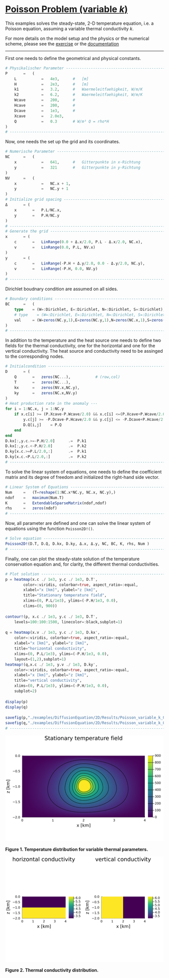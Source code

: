 # [Poisson Problem (variable $k$)](https://github.com/GeoSci-FFM/GeoModBox.jl/blob/main/examples/DiffusionEquation/2D/Poisson_variable_k.jl)

This examples solves the steady-state, 2-D temperature equation, i.e. a Poisson equation, assuming a variable thermal conductivity $k$. 

For more details on the model setup and the physics or the numerical scheme, please see the [exercise](https://github.com/GeoSci-FFM/GeoModBox.jl/blob/main/exercise/04_2D_Diffusion_Stationary.ipynb) or the [documentation](../DiffTwoD.md)

---

First one needs to define the geometrical and physical constants. 

```Julia
# Physikalischer Parameter ---------------------------------------------- #
P       =   (
    L           =   4e3,      #   [m]
    H           =   2e3,      #   [m]
    k1          =   3.2,      #   Waermeleitfaehigkeit, W/m/K
    k2          =   6.2,      #   Waermeleitfaehigkeit, W/m/K
    Wcave       =   200,      #
    Hcave       =   200,      #
    Dcave       =   1e3,      # 
    Xcave       =   2.0e3, 
    Q           =   0.3       # W/m³ Q = rho*H
)
# ----------------------------------------------------------------------- #
```

Now, one needs the set up the grid and its coordinates.

```Julia
# Numerische Parameter -------------------------------------------------- #
NC      =   (
    x           =   641,      #   Gitterpunkte in x-Richtung
    y           =   321       #   Gitterpunkte in y-Richtung
)
NV      =   (
    x           =   NC.x + 1, 
    y           =   NC.y + 1
)
# Initialize grid spacing ----------------------------------------------- #
Δ       = (
    x       =   P.L/NC.x,
    y       =   P.H/NC.y
)
# ----------------------------------------------------------------------- #
# Generate the grid ----------------------------------------------------- #
x       = (
    c       =   LinRange(0.0 + Δ.x/2.0, P.L - Δ.x/2.0, NC.x),
    v       =   LinRange(0.0, P.L, NV.x)
)
y       = (
    c       =   LinRange(-P.H + Δ.y/2.0, 0.0 - Δ.y/2.0, NC.y),
    v       =   LinRange(-P.H, 0.0, NV.y)
)
# ----------------------------------------------------------------------- #
``` 

Dirichlet boudnary condition are assumed on all sides. 

```Julia
# Boundary conditions --------------------------------------------------- #
BC      =   (
    type    = (W=:Dirichlet, E=:Dirichlet, N=:Dirichlet, S=:Dirichlet),
    # type    = (W=:Dirichlet, E=:Dirichlet, N=:Dirichlet, S=:Dirichlet),
    val     = (W=zeros(NC.y,1),E=zeros(NC.y,1),N=zeros(NC.x,1),S=zeros(NC.x,1))
)
# ----------------------------------------------------------------------- #
```

In addition to the temperature and the heat source one needs to define two fields for the thermal conductivity, one for the horizontal and one for the vertical conductivity. The heat source and conductivity need to be assinged to the corresponding nodes. 

```Julia
# Initialcondition ------------------------------------------------------ #
D       = ( 
    Q       =   zeros(NC...),           # (row,col) 
    T       =   zeros(NC...),
    kx      =   zeros(NV.x,NC.y),
    ky      =   zeros(NC.x,NV.y)
)
# Heat production rate in the anomaly ---
for i = 1:NC.x, j = 1:NC.y
    if x.c[i] >= (P.Xcave-P.Wcave/2.0) && x.c[i] <=(P.Xcave+P.Wcave/2.0) && 
        y.c[j] >= -P.Dcave-P.Hcave/2.0 && y.c[j] <= -P.Dcave+P.Hcave/2.0 
        D.Q[i,j]    = P.Q
    end
end
D.kx[:,y.c.>=-P.H/2.0]      .=  P.k1
D.kx[:,y.c.<-P.H/2.0]       .=  P.k2
D.ky[x.c.>=P.L/2.0,:]       .=  P.k1
D.ky[x.c.<P.L/2.0,:]        .=  P.k2
# ----------------------------------------------------------------------- #
```

To solve the linear system of equations, one needs to define the coefficient matrix and its degree of freedom and initialized the right-hand side vector. 

```Julia
# Linear System of Equations -------------------------------------------- #
Num     =   (T=reshape(1:NC.x*NC.y, NC.x, NC.y),)
ndof    =   maximum(Num.T)
K       =   ExtendableSparseMatrix(ndof,ndof)
rhs     =   zeros(ndof)
# ----------------------------------------------------------------------- #
```

Now, all parameter are defined and one can solve the linear system of equations using the function ```Poisson2D!()```. 

```Julia
# Solve equation -------------------------------------------------------- #
Poisson2D!(D.T, D.Q, D.kx, D.ky, Δ.x, Δ.y, NC, BC, K, rhs, Num )
# ----------------------------------------------------------------------- #
```

Finally, one can plot the steady-state solution of the temperature conservation equation and, for clarity, the different thermal conductivities.  

```Julia
# Plot solution --------------------------------------------------------- #
p = heatmap(x.c ./ 1e3, y.c ./ 1e3, D.T', 
        color=:viridis, colorbar=true, aspect_ratio=:equal, 
        xlabel="x [km]", ylabel="z [km]", 
        title="Stationary temperature field", 
        xlims=(0, P.L/1e3), ylims=(-P.H/1e3, 0.0), 
        clims=(0, 900))

contour!(p, x.c ./ 1e3, y.c ./ 1e3, D.T', 
    levels=100:100:1500, linecolor=:black,subplot=1)

q = heatmap(x.v ./ 1e3, y.c ./ 1e3, D.kx', 
    color=:viridis, colorbar=true, aspect_ratio=:equal, 
    xlabel="x [km]", ylabel="z [km]", 
    title="horizontal conductivity", 
    xlims=(0, P.L/1e3), ylims=(-P.H/1e3, 0.0), 
    layout=(1,2),subplot=1)
heatmap!(q,x.c ./ 1e3, y.v ./ 1e3, D.ky', 
    color=:viridis, colorbar=true, aspect_ratio=:equal, 
    xlabel="x [km]", ylabel="z [km]", 
    title="vertical conductivity", 
    xlims=(0, P.L/1e3), ylims=(-P.H/1e3, 0.0), 
    subplot=2)

display(p)
display(q)

savefig(p,"./examples/DiffusionEquation/2D/Results/Poisson_variable_k_01.png")
savefig(q,"./examples/DiffusionEquation/2D/Results/Poisson_variable_k_02.png")
# ----------------------------------------------------------------------- #
```
![PPvari](../../assets/Poisson_vari_1.svg)

**Figure 1. Temperature distribution for variable thermal parameters.**

![PPvari](../../assets/Poisson_vari_2.svg)

**Figure 2. Thermal conductivity distribution.**